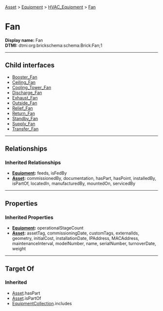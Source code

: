 [Asset](../../../Asset.md) > [Equipment](../../Equipment.md) > [HVAC_Equipment](../HVAC_Equipment.md) > [Fan](#)
# Fan

**Display name:** Fan<br />
**DTMI:** dtmi:org:brickschema:schema:Brick:Fan;1

---

## Child interfaces
* [Booster_Fan](Booster_Fan.md)
* [Ceiling_Fan](Ceiling_Fan.md)
* [Cooling_Tower_Fan](Cooling_Tower_Fan.md)
* [Discharge_Fan](Discharge_Fan.md)
* [Exhaust_Fan](Exhaust_Fan.md)
* [Outside_Fan](Outside_Fan.md)
* [Relief_Fan](Relief_Fan.md)
* [Return_Fan](Return_Fan.md)
* [Standby_Fan](Standby_Fan.md)
* [Supply_Fan](Supply_Fan.md)
* [Transfer_Fan](Transfer_Fan.md)

---

## Relationships
### Inherited Relationships
* **[Equipment](../../Equipment.md):** feeds, isFedBy
* **[Asset](../../../Asset.md):** commissionedBy, documentation, hasPart, hasPoint, installedBy, isPartOf, locatedIn, manufacturedBy, mountedOn, servicedBy

---

## Properties
### Inherited Properties
* **[Equipment](../../Equipment.md):** operationalStageCount
* **[Asset](../../../Asset.md):** assetTag, commissioningDate, customTags, externalIds, geometry, initialCost, installationDate, IPAddress, MACAddress, maintenanceInterval, modelNumber, name, serialNumber, turnoverDate, weight

---

## Target Of
### Inherited
* [Asset](../../../Asset.md).hasPart
* [Asset](../../../Asset.md).isPartOf
* [EquipmentCollection](../../../../Collection/AssetCollection/EquipmentCollection/EquipmentCollection.md).includes
